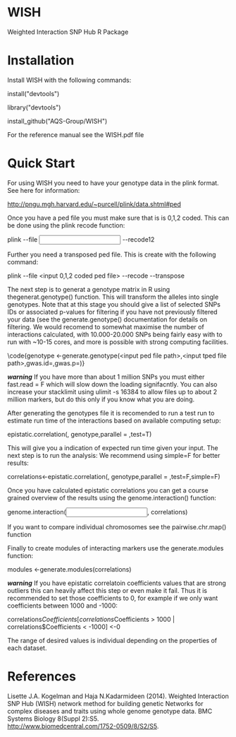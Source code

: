 # WISH

Weighted Interaction SNP Hub R Package

# Installation

Install WISH with the following commands:

install("devtools")

library("devtools")

install_github("AQS-Group/WISH")

For the reference manual see the WISH.pdf file

# Quick Start

For using WISH you need to have your genotype data in the plink format.
See here for information:

http://pngu.mgh.harvard.edu/~purcell/plink/data.shtml#ped

Once you have a ped file you must make sure that is is 0,1,2 coded.
This can be done using the plink recode function:

plink --file <input ped file> --recode12

Further you need a transposed ped file. This is create with the following
command:

plink --file <input 0,1,2 coded ped file> --recode --transpose

The next step is to generat a genotype matrix in R using thegenerat.genotype() function. 
This will transform the alleles into single genotypes. Note that at this stage 
you should give a list of selected SNPs IDs or associated p-values for filtering
if you have not previously filtered your data (see the generate.genotype() documentation for
details on filtering. We would recomend to somewhat maximise the number of interactions calculated, 
with 10.000-20.000 SNPs being fairly easy with to run with ~10-15 cores, and more is possible
with strong computing facilities.


\code{genotype <-generate.genotype(\<input ped file path\>,\<input tped file path\>,gwas.id=<selected list of id>,gwas.p=<p-values of input SNPs>)}


***warning*** If you have more than about 1 million SNPs you must either fast.read = F which will slow down the loading
signifacntly.  You can also increase your stacklimit using ulimit -s 16384 to allow files up to about 2 million markers,
but do this only if you know what you are doing. 

After generating the genotypes file it is recomended to run a test run to estimate run time
of the interactions based on available computing setup:

epistatic.correlation(<phenotype dataframe>, genotype,parallel = <number of cores available> ,test=T)

This will give you a indication of expected run time given your input. The next step is to run the analysis:
We recommend using simple=F for better results:

correlations<-epistatic.correlation(<phenotype dataframe>, genotype,parallel = <number of cores available> ,test=F,simple=F)

Once you have calculated epistatic correlations you can get a course grained overview of the results using
the genome.interaction() function:

genome.interaction(<input tped file>, correlations)

If you want to compare individual chromosomes see the pairwise.chr.map() function

Finally to create modules of interacting markers use the generate.modules function:

modules <-generate.modules(correlations)

***warning*** If you have epistatic correlatoin coefficients values that are strong outliers this can heavily affect
this step or even make it fail. Thus it is recommended to set those coefficients to 0, for example if we only want 
coefficients between 1000 and -1000:

correlations$Coefficients[correlations$Coefficients > 1000 |  correlations$Coefficients < -1000] <-0

The range of desired values is individual depending on the properties of each dataset.
# References

Lisette J.A. Kogelman and Haja N.Kadarmideen (2014). 
Weighted Interaction SNP Hub (WISH) network method for building genetic 
Networks for complex diseases and traits using whole genome genotype data. 
BMC Systems Biology 8(Suppl 2):S5.  
http://www.biomedcentral.com/1752-0509/8/S2/S5.